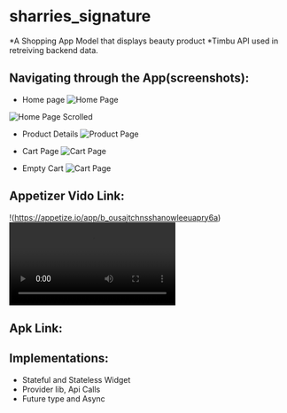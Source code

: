 # sharries_signature

*A Shopping App Model that displays beauty product
*Timbu API used in retreiving backend data.

## Navigating through the App(screenshots):
* Home page
![Home Page](https://github.com/wisdom3541/sharries_signature-shoppping-app/blob/main/home.png)

![Home Page Scrolled](https://github.com/wisdom3541/sharries_signature-shoppping-app/blob/main/home2.png)

*  Product Details
![Product Page](https://github.com/wisdom3541/sharries_signature-shoppping-app/blob/main/product.png)

*  Cart Page
![Cart Page](https://github.com/wisdom3541/sharries_signature-shoppping-app/blob/main/cart.png)

*  Empty Cart 
![Cart Page](https://github.com/wisdom3541/sharries_signature-shoppping-app/blob/main/emptyCart.png)

## Appetizer Vido Link:
!(https://appetize.io/app/b_ousajtchnsshanowleeuapry6a)
<video src="https://appetize.io/app/b_ousajtchnsshanowleeuapry6a"></video>

## Apk Link:


## Implementations:

* Stateful and Stateless Widget
* Provider lib, Api Calls
* Future type and Async
